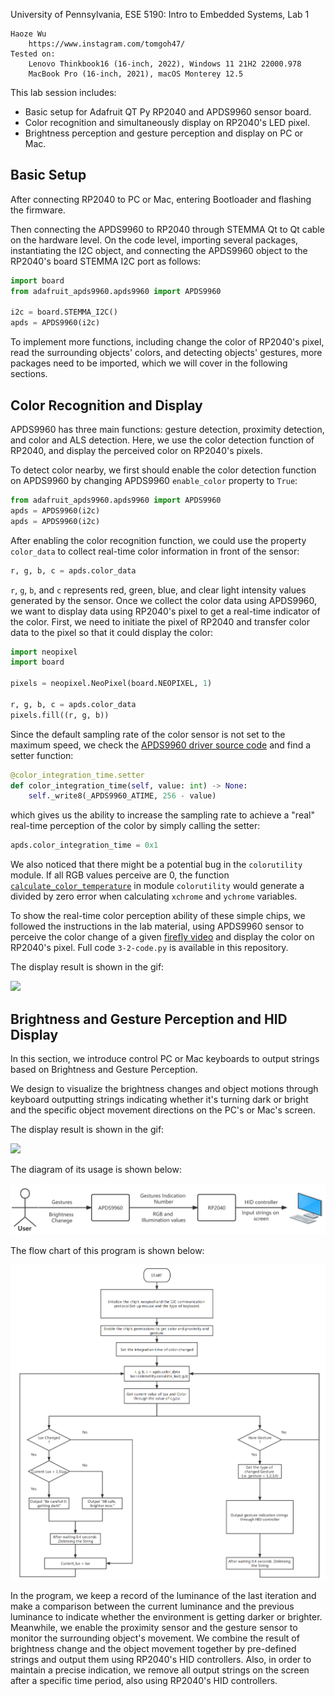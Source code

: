 University of Pennsylvania, ESE 5190: Intro to Embedded Systems, Lab 1

    Haoze Wu
        https://www.instagram.com/tomgoh47/
    Tested on: 
        Lenovo Thinkbook16 (16-inch, 2022), Windows 11 21H2 22000.978
        MacBook Pro (16-inch, 2021), macOS Monterey 12.5

This lab session includes:

- Basic setup for Adafruit QT Py RP2040 and APDS9960 sensor board.
- Color recognition and simultaneously display on RP2040's LED pixel.
- Brightness perception and gesture perception and display on PC or Mac.

## Basic Setup

After connecting RP2040 to PC or Mac, entering Bootloader and flashing the firmware.

Then connecting the APDS9960 to RP2040 through STEMMA Qt to Qt cable on the hardware level. On the code level, importing several packages, instantiating the I2C object, and connecting the APDS9960 object to the RP2040's board STEMMA I2C port as follows:

```python
import board
from adafruit_apds9960.apds9960 import APDS9960

i2c = board.STEMMA_I2C()
apds = APDS9960(i2c)
```

To implement more functions, including change the color of RP2040's pixel, read the surrounding objects' colors, and detecting objects' gestures, more packages need to be imported, which we will cover in the following sections.

## Color Recognition and Display
APDS9960 has three main functions: gesture detection, proximity detection, and color and ALS detection. Here, we use the color detection function of RP2040, and display the perceived color on RP2040's pixels.


To detect color nearby, we first should enable the color detection function on APDS9960 by changing APDS9960 `enable_color` property to `True`:
```python
from adafruit_apds9960.apds9960 import APDS9960
apds = APDS9960(i2c)
apds = APDS9960(i2c)
```
After enabling the color recognition function, we could use the property `color_data` to collect real-time color information in front of the sensor:
```python
r, g, b, c = apds.color_data
```
`r`, `g`, `b`, and `c` represents red, green, blue, and clear light intensity values generated by the sensor.
Once we collect the color data using APDS9960, we want to display data using RP2040's pixel to get a real-time indicator of the color. First, we need to initiate the pixel of RP2040 and transfer color data to the pixel so that it could display the color:

```python
import neopixel
import board

pixels = neopixel.NeoPixel(board.NEOPIXEL, 1)

r, g, b, c = apds.color_data
pixels.fill((r, g, b))
```
Since the default sampling rate of the color sensor is not set to the maximum speed, we check the [APDS9960 driver source code](https://github.com/adafruit/Adafruit_CircuitPython_APDS9960/blob/main/adafruit_apds9960/apds9960.py) and find a setter function:
```python
@color_integration_time.setter
def color_integration_time(self, value: int) -> None:
    self._write8(_APDS9960_ATIME, 256 - value)
```
which gives us the ability to increase the sampling rate to achieve a "real" real-time perception of the color by simply calling the setter:
```python
apds.color_integration_time = 0x1
```

We also noticed that there might be a potential bug in the `colorutility` module. If all RGB values perceive are 0, the function [`calculate_color_temperature`](https://github.com/adafruit/Adafruit_CircuitPython_APDS9960/blob/main/adafruit_apds9960/colorutility.py) in module `colorutility` would generate a divided by zero error when calculating `xchrome` and `ychrome` variables.

To show the real-time color perception ability of these simple chips, we followed the instructions in the lab material, using APDS9960 sensor to perceive the color change of a given [firefly video](https://youtu.be/BtCGtaMrBXQ?t=413) and display the color on RP2040's pixel. Full code `3-2-code.py` is available in this repository.

The display result is shown in the gif:

![](assets\ezgif-2-4fe7af08ee.gif)


## Brightness and Gesture Perception and HID Display

In this section, we introduce control PC or Mac keyboards to output strings based on Brightness and Gesture Perception.

We design to visualize the brightness changes and object motions through keyboard outputting strings indicating whether it's turning dark or bright and the specific object movement directions on the PC's or Mac's screen.

The display result is shown in the gif:

![](assets/ezgif-2-8dc9e1e63c.gif)

The diagram of its usage is shown below:

![](assets/Usecase-Diagram-1663505356910-4.png)

The flow chart of this program is shown below:

![](assets/flowchart.png)

In the program, we keep a record of the luminance of the last iteration and make a comparison between the current luminance and the previous luminance to indicate whether the environment is getting darker or brighter. Meanwhile, we enable the proximity sensor and the gesture sensor to monitor the surrounding object's movement. We combine the result of brightness change and the object movement together by pre-defined strings and output them using RP2040's HID controllers. Also, in order to maintain a precise indication, we remove all output strings on the screen after a specific time period, also using RP2040's HID controllers.

